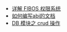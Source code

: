 - [详解 FIBOS 权限系统](./fibosauth.md)
- [如何编写abi的文档](./whatisabi.md)
- [DB 模块之 crud 操作](./crudoperations.md)